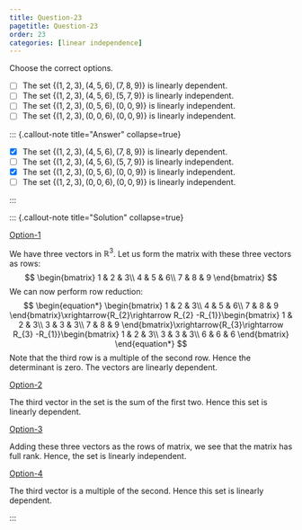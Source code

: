 ```yaml
---
title: Question-23
pagetitle: Question-23
order: 23
categories: [linear independence]
---
```


Choose the correct options.

- [ ] The set $\{(1, 2, 3), (4, 5, 6), (7, 8, 9)\}$ is linearly dependent.
- [ ] The set $\{(1, 2, 3), (4, 5, 6), (5, 7, 9)\}$ is linearly independent.
- [ ] The set $\{(1, 2, 3), (0, 5, 6), (0, 0, 9)\}$ is linearly independent.
- [ ] The set $\{(1, 2, 3), (0, 0, 6), (0, 0, 9)\}$ is linearly independent.

::: {.callout-note title="Answer" collapse=true}

- [x] The set $\{(1, 2, 3), (4, 5, 6), (7, 8, 9)\}$ is linearly dependent.
- [ ] The set $\{(1, 2, 3), (4, 5, 6), (5, 7, 9)\}$ is linearly independent.
- [x] The set $\{(1, 2, 3), (0, 5, 6), (0, 0, 9)\}$ is linearly independent.
- [ ] The set $\{(1, 2, 3), (0, 0, 6), (0, 0, 9)\}$ is linearly independent.

:::

::: {.callout-note title="Solution" collapse=true}

<u>Option-1</u>

We have three vectors in $\mathbb{R}^{3}$. Let us form the matrix with these three vectors as rows:
$$
\begin{bmatrix}
1 & 2 & 3\\
4 & 5 & 6\\
7 & 8 & 9
\end{bmatrix}
$$
We can now perform row reduction:
$$
\begin{equation*}
\begin{bmatrix}
1 & 2 & 3\\
4 & 5 & 6\\
7 & 8 & 9
\end{bmatrix}\xrightarrow{R_{2}\rightarrow R_{2} -R_{1}}\begin{bmatrix}
1 & 2 & 3\\
3 & 3 & 3\\
7 & 8 & 9
\end{bmatrix}\xrightarrow{R_{3}\rightarrow R_{3} -R_{1}}\begin{bmatrix}
1 & 2 & 3\\
3 & 3 & 3\\
6 & 6 & 6
\end{bmatrix}
\end{equation*}
$$
Note that the third row is a multiple of the second row. Hence the determinant is zero. The vectors are linearly dependent.

<u>Option-2</u>

The third vector in the set is the sum of the first two. Hence this set is linearly dependent.

<u>Option-3</u>

Adding these three vectors as the rows of matrix, we see that the matrix has full rank. Hence, the set is linearly independent.

<u>Option-4</u>

The third vector is a multiple of the second. Hence this set is linearly dependent.

:::

